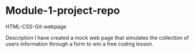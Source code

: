 # Module-1-project-repo
HTML-CSS-Git-webpage

Description
I have created a mock web page that simulates the collection of users information through a form to win a free coding lesson. 



